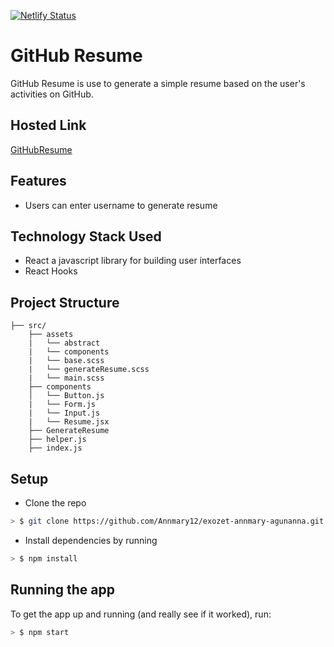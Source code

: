 [![Netlify Status](https://api.netlify.com/api/v1/badges/f308cadd-f79c-499d-b147-01a0f0d6ae62/deploy-status)](https://app.netlify.com/sites/generate-resume/deploys)

# GitHub Resume
GitHub Resume is use to generate a simple resume based on the user's activities on GitHub.

## Hosted Link
[GitHubResume](https://generate-resume.netlify.com/)

## Features
* Users can enter username to generate resume

## Technology Stack Used
* React a javascript library for building user interfaces
* React Hooks

## Project Structure

```
├── src/
    ├── assets
    |   └── abstract
    |   └── components
    |   └── base.scss
    |   └── generateResume.scss
    |   └── main.scss
    ├── components
    │   └── Button.js
    |   └── Form.js
    |   └── Input.js
    |   └── Resume.jsx
    ├── GenerateResume
    ├── helper.js
    ├── index.js
```


## Setup

* Clone the repo

```sh
> $ git clone https://github.com/Annmary12/exozet-annmary-agunanna.git
```

* Install dependencies by running

```sh
> $ npm install
```

## Running the app

To get the app up and running (and really see if it worked), run:

```sh
> $ npm start
```